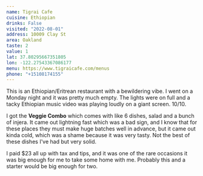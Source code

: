 ```yaml
---
name: Tigrai Cafe
cuisine: Ethiopian
drinks: False
visited: "2022-08-01"
address: 10009 Clay St
area: Oakland
taste: 2
value: 1
lat: 37.80295667351805
lon: -122.27543367086177
menu: https://www.tigraicafe.com/menus
phone: "+15108174155"
---
```


This is an Ethiopian/Eritrean restaurant with a bewildering vibe. I went on a Monday night and it was pretty much empty. The lights were on full and a tacky Ethiopian music video was playing loudly on a giant screen. 10/10.

I got the **Veggie Combo** which comes with like 6 dishes, salad and a bunch of injera. It came out lightning fast which was a bad sign, and I know that for these places they must make huge batches well in advance, but it came out kinda cold, which was a shame because it was very tasty. Not the best of these dishes I've had but very solid.

I paid $23 all up with tax and tips, and it was one of the rare occasions it was big enough for me to take some home with me. Probably this and a starter would be big enough for two.

